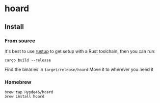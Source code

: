 # hoard

## Install

### From source

It's best to use [rustup](https://rustup.rs/) to get setup with a Rust
toolchain, then you can run:

```
cargo build --release
```

Find the binaries in `target/release/hoard`
Move it to wherever you need it


### Homebrew

```
brew tap Hypde46/hoard
brew install hoard
```
